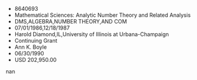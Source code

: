 
* 8640693
* Mathematical Sciences: Analytic Number Theory and Related Analysis
* DMS,ALGEBRA,NUMBER THEORY,AND COM
* 07/01/1986,12/18/1987
* Harold Diamond,IL,University of Illinois at Urbana-Champaign
* Continuing Grant
* Ann K. Boyle
* 06/30/1990
* USD 202,950.00

nan
